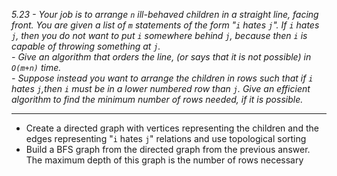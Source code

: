 *5.23 - Your job is to arrange `n` ill-behaved children in a straight line, facing front. You are given a list of `m` statements of the form "`i` hates `j`". If `i` hates `j`, then you do not want to put `i` somewhere behind `j`, because then `i` is capable of throwing something at `j`.*  
*- Give an algorithm that orders the line, (or says that it is not possible) in `O(m+n)` time.*  
*- Suppose instead you want to arrange the children in rows such that if `i` hates `j`,then `i` must be in a lower numbered row than `j`. Give an efficient algorithm to find the minimum number of rows needed, if it is possible.*
***
- Create a directed graph with vertices representing the children and the edges representing "`i` hates `j`" relations and use topological sorting
- Build a BFS graph from the directed graph from the previous answer. The maximum depth of this graph is the number of rows necessary

